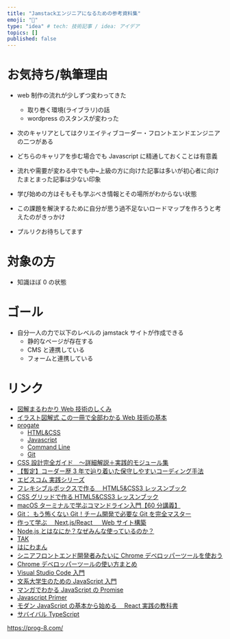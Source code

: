 ```yaml
---
title: "Jamstackエンジニアになるための参考資料集"
emoji: "🌊"
type: "idea" # tech: 技術記事 / idea: アイデア
topics: []
published: false
---
```


# お気持ち/執筆理由

- web 制作の流れが少しずつ変わってきた
  - 取り巻く環境(ライブラリ)の話
  - wordpress のスタンスが変わった
- 次のキャリアとしてはクリエイティブコーダー・フロントエンドエンジニアの二つがある
- どちらのキャリアを歩む場合でも Javascript に精通しておくことは有意義

- 流れや需要が変わる中でも中~上級の方に向けた記事は多いが初心者に向けたまとまった記事は少ない印象
- 学び始めの方はそもそも学ぶべき情報とその場所がわからない状態
- この課題を解決するために自分が思う過不足ないロードマップを作ろうと考えたのがきっかけ
- プルリクお待ちしてます

# 対象の方

- 知識ほぼ 0 の状態

# ゴール

- 自分一人の力で以下のレベルの jamstack サイトが作成できる
  - 静的なページが存在する
  - CMS と連携している
  - フォームと連携している

# リンク

- [図解まるわかり Web 技術のしくみ](https://amzn.to/3widywW)
- [イラスト図解式 この一冊で全部わかる Web 技術の基本](https://amzn.to/3Qz9nVj)
- [progate](https://prog-8.com/)
  - [HTML&CSS](https://prog-8.com/courses/html)
  - [Javascript](https://prog-8.com/courses/es6)
  - [Command Line](https://prog-8.com/courses/commandline)
  - [Git](https://prog-8.com/courses/git)
- [CSS 設計完全ガイド　～詳細解説＋実践的モジュール集 ](https://amzn.to/3A5WOd9)
- [【暫定】コーダー歴 3 年で辿り着いた保守しやすいコーディング手法](https://zenn.dev/haniwaman/articles/bf392f397c8db7341881)
- [エビスコム 実践シリーズ](https://amzn.to/3pvBh92)
- [フレキシブルボックスで作る　 HTML5&CSS3 レッスンブック](https://amzn.to/3CkSIkb)
- [CSS グリッドで作る HTML5&CSS3 レッスンブック](https://amzn.to/3pugDGd)
- [macOS ターミナルで学ぶコマンドライン入門【60 分講義】](https://www.youtube.com/watch?v=JB25UXU7NO8)
- [Git： もう怖くない Git！チーム開発で必要な Git を完全マスター](https://www.udemy.com/course/unscared_git/)
- [作って学ぶ　 Next.js/React 　 Web サイト構築](https://amzn.to/3PAjPdS)
- [Node.js とはなにか？なぜみんな使っているのか？](https://qiita.com/non_cal/items/a8fee0b7ad96e67713eb)
- [TAK](https://zenn.dev/tak_dcxi)
- [はにわまん](https://zenn.dev/haniwaman)
- [シニアフロントエンド開発者みたいに Chrome デベロッパーツールを使おう](https://qiita.com/baby-degu/items/6f367b61d245d5bc217b)
- [Chrome デベロッパーツールの使い方まとめ](https://qiita.com/d-dai/items/0b580b26bb1d1622eb46)
- [Visual Studio Code 入門](https://www.youtube.com/playlist?list=PLh6V6_7fbbo8GHGIT2YUN56OcwEpz5I5n)
- [文系大学生のための JavaScript 入門](https://zenn.dev/ojk/books/intro-to-javascript/viewer/js-array)
- [マンガでわかる JavaScript の Promise](https://amzn.to/3QRZUbA)
- [Javascript Primer](https://jsprimer.net/)
- [モダン JavaScript の基本から始める　 React 実践の教科書](https://amzn.to/3SYfAMi)
- [サバイバル TypeScript](https://typescriptbook.jp/)

https://prog-8.com/

